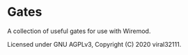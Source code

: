 # Gates

A collection of useful gates for use with Wiremod.

Licensed under GNU AGPLv3, Copyright (C) 2020 viral32111.
